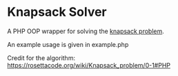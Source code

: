 # Knapsack Solver

A PHP OOP wrapper for solving the [knapsack problem](https://en.wikipedia.org/wiki/Knapsack_problem). 

An example usage is given in example.php

Credit for the algorithm:  
https://rosettacode.org/wiki/Knapsack_problem/0-1#PHP
